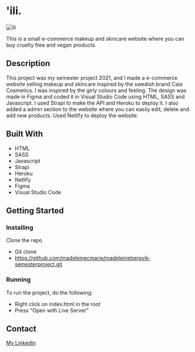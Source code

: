 # 'ili.
 
![ili](https://magical-mochi-ef492f.netlify.app/_next/image?url=%2Fimages%2Fili.png&w=2048&q=75)

This is a small e-commerce makeup and skincare website where you can buy cruelty free and vegan products. 

## Description

This project was my semester project 2021, and I made a e-commerce website selling makeup and skincare inspired by the swedish brand Caia Cosmetics. I was inspired by the girly colours and feeling. The design was made in Figma and coded it in Visual Studio Code using HTML, SASS and Javascript. I used Strapi to make the API and Heroku to deploy it. I also added a admin section to the website where you can easily edit, delete and add new products. Used Netlify to deploy the website. 

## Built With

- HTML
- SASS
- Javascript
- Strapi
- Heroku
- Netlify
- Figma
- Visual Studio Code

## Getting Started

### Installing

Clone the repo
- Git clone
- https://github.com/madeleinecmarie/madeleinebergvik-semesterproject.git

### Running

To run the project, do the following:

- Right click on index.html in the root
- Press "Open with Live Server"

## Contact

[My LinkedIn](https://www.linkedin.com/in/madeleine-bergvik-276b6b20a/)
